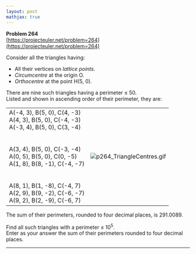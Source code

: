 ```yaml
---
layout: post
mathjax: true
---
```

**Problem 264**  
[https://projecteuler.net/problem=264](https://projecteuler.net/problem=264)

<p>Consider all the triangles having:
</p><ul><li>All their vertices on <dfn title="Integer coordinates">lattice points</dfn>.</li>
<li><dfn title="Centre of the circumscribed circle">Circumcentre</dfn> at the origin O.</li>
<li><dfn title="Point where the three altitudes meet">Orthocentre</dfn> at the point H(5, 0).</li>
</ul><p>There are nine such triangles having a perimeter ≤ 50.<br />
Listed and shown in ascending order of their perimeter, they are:</p>

<p></p><table><tr><td>A(-4, 3), B(5, 0), C(4, -3)<br />
A(4, 3), B(5, 0), C(-4, -3)<br />
A(-3, 4), B(5, 0), C(3, -4)<br /><br /><br />
A(3, 4), B(5, 0), C(-3, -4)<br />
A(0, 5), B(5, 0), C(0, -5)<br />
A(1, 8), B(8, -1), C(-4, -7)<br /><br /><br />
A(8, 1), B(1, -8), C(-4, 7)<br />
A(2, 9), B(9, -2), C(-6, -7)<br />
A(9, 2), B(2, -9), C(-6, 7)<br /></td>
<td><img src="project/images/p264_TriangleCentres.gif" class="dark_img" alt="p264_TriangleCentres.gif" /></td>
</tr></table><p>The sum of their perimeters, rounded to four decimal places, is 291.0089.</p>

<p>Find all such triangles with a perimeter ≤ 10<sup>5</sup>.<br />
Enter as your answer the sum of their perimeters rounded to four decimal places.</p>

---
